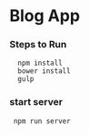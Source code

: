 # Blog App

### Steps to Run

```
  npm install
  bower install
  gulp
  ```


  ### start server

  ```
   npm run server

   ```
  